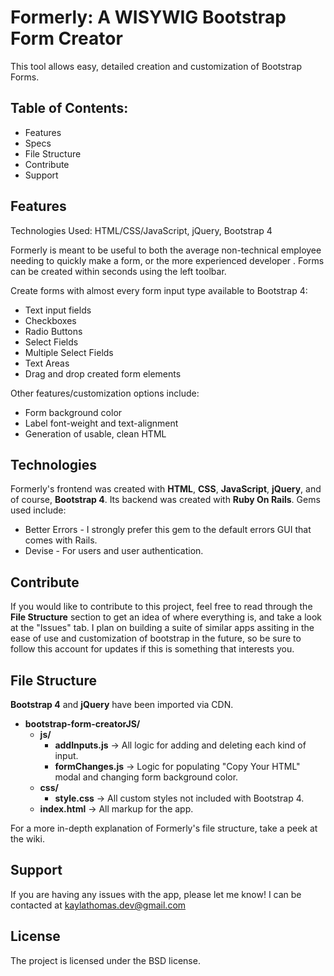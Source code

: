 # Formerly: A WISYWIG Bootstrap Form Creator
This tool allows easy, detailed creation and customization of Bootstrap Forms.

Table of Contents:
------------------
- Features
- Specs
- File Structure
- Contribute
- Support

Features
--------
Technologies Used: HTML/CSS/JavaScript, jQuery, Bootstrap 4

Formerly is meant to be useful to both the average non-technical employee needing to quickly make a form, or the more experienced developer . Forms can be created within seconds using the left toolbar. 

Create forms with almost every form input type available to Bootstrap 4:
- Text input fields
- Checkboxes
- Radio Buttons
- Select Fields
- Multiple Select Fields
- Text Areas
- Drag and drop created form elements

Other features/customization options include:

- Form background color
- Label font-weight and text-alignment
- Generation of usable, clean HTML 

Technologies
------------

Formerly's frontend was created with **HTML**, **CSS**, **JavaScript**, **jQuery**, and of course, **Bootstrap 4**.
Its backend was created with **Ruby On Rails**. Gems used include:
 - Better Errors - I strongly prefer this gem to the default errors GUI that comes with Rails.
 - Devise - For users and user authentication.

Contribute
----------

If you would like to contribute to this project, feel free to read through the **File Structure** section to get an idea of where everything is, and take a look at the "Issues" tab. I plan on building a suite of similar apps assiting in the ease of use and customization of bootstrap in the future, so be sure to follow this account for updates if this is something that interests you.

File Structure
--------------

**Bootstrap 4** and **jQuery** have been imported via CDN.
  - **bootstrap-form-creatorJS/**
    - **js/** 
      - **addInputs.js** -> All logic for adding and deleting each kind of input.
      - **formChanges.js** -> Logic for populating "Copy Your HTML" modal and changing form background color.
    - **css/**
      - **style.css** -> All custom styles not included with Bootstrap 4.
    - **index.html** -> All markup for the app.
    
 For a more in-depth explanation of Formerly's file structure, take a peek at the wiki.

Support
-------

If you are having any issues with the app, please let me know!
I can be contacted at kaylathomas.dev@gmail.com

License
-------

The project is licensed under the BSD license.
